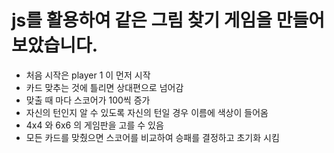 # js를 활용하여 같은 그림 찾기 게임을 만들어보았습니다.

- 처음 시작은 player 1 이 먼저 시작 
- 카드 맞추는 것에 틀리면 상대편으로 넘어감 
- 맞출 때 마다 스코어가 100씩 증가 
- 자신의 턴인지 알 수 있도록 자신의 턴일 경우 이름에 색상이 들어옴 
- 4x4 와 6x6 의 게임판을 고를 수 있음
- 모든 카드를 맞췄으면 스코어를 비교하여 승패를 결정하고 초기화 시킴 